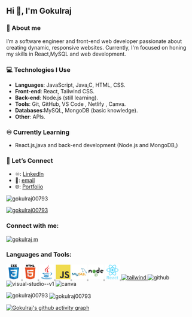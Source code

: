 ## Hi 👋, I'm Gokulraj 

### 👤 About me

I’m a software engineer and front-end web developer passionate about creating dynamic, responsive websites. Currently, I'm focused on honing my skills in React,MySQL and web development.

### 💻 Technologies I Use
- **Languages**: JavaScript, Java,C, HTML, CSS.
- **Front-end**: React, Tailwind CSS.
- **Back-end**: Node.js (still learning).
- **Tools**: Git, GitHub, VS Code , Netlify , Canva.
- **Databases**:MySQL, MongoDB (basic knowledge).
- **Other**:  APIs.

### ♾️ Currently Learning
- React.js,java and back-end development (Node.js and MongoDB,)

### 📨 Let’s Connect
- ♾️: [LinkedIn](https://www.linkedin.com/in/gokulraj71845/)
- 📨: [email](mailto:g8417874@gmail.com)
- 🌐: [Portfolio](https://gokulraj-m.netlify.app/)

<p align="left"> <img src="https://komarev.com/ghpvc/?username=gokulraj00793&label=Profile%20views&color=0e75b6&style=flat" alt="gokulraj00793" /> </p>

<p align="left"> <a href="https://github.com/ryo-ma/github-profile-trophy"><img src="https://github-profile-trophy.vercel.app/?username=gokulraj00793" alt="gokulraj00793" /></a> </p>

<h3 align="left">Connect with me:</h3>
<p align="left">
<a href="https://linkedin.com/in/gokulraj m" target="blank"><img align="center" src="https://raw.githubusercontent.com/rahuldkjain/github-profile-readme-generator/master/src/images/icons/Social/linked-in-alt.svg" alt="gokulraj m" height="30" width="40" /></a>
</p>

<h3 align="left">Languages and Tools:</h3>
<p align="left"> <a href="https://www.w3schools.com/css/" target="_blank" rel="noreferrer"> <img src="https://raw.githubusercontent.com/devicons/devicon/master/icons/css3/css3-original-wordmark.svg" alt="css3" width="40" height="40"/> </a> <a href="https://www.w3.org/html/" target="_blank" rel="noreferrer"> <img src="https://raw.githubusercontent.com/devicons/devicon/master/icons/html5/html5-original-wordmark.svg" alt="html5" width="40" height="40"/> </a> <a href="https://www.java.com" target="_blank" rel="noreferrer"> <img src="https://raw.githubusercontent.com/devicons/devicon/master/icons/java/java-original.svg" alt="java" width="40" height="40"/> </a> <a href="https://developer.mozilla.org/en-US/docs/Web/JavaScript" target="_blank" rel="noreferrer"> <img src="https://raw.githubusercontent.com/devicons/devicon/master/icons/javascript/javascript-original.svg" alt="javascript" width="40" height="40"/> </a> <a href="https://www.mysql.com/" target="_blank" rel="noreferrer"> <img src="https://raw.githubusercontent.com/devicons/devicon/master/icons/mysql/mysql-original-wordmark.svg" alt="mysql" width="40" height="40"/> </a> <a href="https://nodejs.org" target="_blank" rel="noreferrer"> <img src="https://raw.githubusercontent.com/devicons/devicon/master/icons/nodejs/nodejs-original-wordmark.svg" alt="nodejs" width="40" height="40"/> </a> <a href="https://reactjs.org/" target="_blank" rel="noreferrer"> <img src="https://raw.githubusercontent.com/devicons/devicon/master/icons/react/react-original-wordmark.svg" alt="react" width="40" height="40"/> </a> <a href="https://tailwindcss.com/" target="_blank" rel="noreferrer"> <img src="https://www.vectorlogo.zone/logos/tailwindcss/tailwindcss-icon.svg" alt="tailwind" width="40" height="40"/> </a>
<img width="40" height="40" src="https://img.icons8.com/ios-filled/50/github.png" alt="github"/><img width="40" height="40" src="https://img.icons8.com/color/48/visual-studio--v1.png" alt="visual-studio--v1"/>
  <img width="40" height="40" src="https://img.icons8.com/fluency/50/canva.png" alt="canva"/>
</p>

<p><img align="left" src="https://github-readme-stats.vercel.app/api/top-langs?username=gokulraj00793&show_icons=true&locale=en&layout=compact" alt="gokulraj00793" /></p>

<p>&nbsp;<img align="center" src="https://github-readme-stats.vercel.app/api?username=gokulraj00793&show_icons=true&locale=en" alt="gokulraj00793" /></p>


[![Gokulraj's github activity graph](https://github-readme-activity-graph.vercel.app/graph?username=gokulraj00793&bg_color=121112&color=e3d9e2&line=06b741&point=e3d3d3&area=true&hide_border=true)](https://github.com/ashutosh00710/github-readme-activity-graph)



